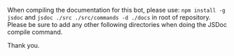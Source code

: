 When compiling the documentation for this bot, please use:
`npm install -g jsdoc`
and
`jsdoc ./src ./src/commands -d ./docs`
in root of repository. Please be sure to add any other following
directories when doing the JSDoc compile command.

Thank you.